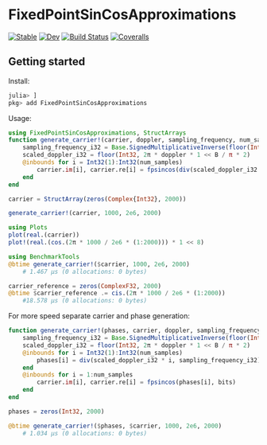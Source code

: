 # FixedPointSinCosApproximations

[![Stable](https://img.shields.io/badge/docs-stable-blue.svg)](https://juliagnss.github.io/FixedPointSinCosApproximations.jl/stable)
[![Dev](https://img.shields.io/badge/docs-dev-blue.svg)](https://juliagnss.github.io/FixedPointSinCosApproximations.jl/dev)
[![Build Status](https://travis-ci.org/JuliaGNSS/FixedPointSinCosApproximations.jl.svg?branch=master)](https://travis-ci.org/JuliaGNSS/FixedPointSinCosApproximations.jl)
[![Coveralls](https://coveralls.io/repos/github/JuliaGNSS/FixedPointSinCosApproximations.jl/badge.svg?branch=master)](https://coveralls.io/github/JuliaGNSS/FixedPointSinCosApproximations.jl?branch=master)

## Getting started

Install:
```julia
julia> ]
pkg> add FixedPointSinCosApproximations
```

Usage:
```julia
using FixedPointSinCosApproximations, StructArrays
function generate_carrier!(carrier, doppler, sampling_frequency, num_samples, bits::Val{B} = Val(8)) where B
    sampling_frequency_i32 = Base.SignedMultiplicativeInverse(floor(Int32, sampling_frequency))
    scaled_doppler_i32 = floor(Int32, 2π * doppler * 1 << B / π * 2)
    @inbounds for i = Int32(1):Int32(num_samples)
        carrier.im[i], carrier.re[i] = fpsincos(div(scaled_doppler_i32 * i, sampling_frequency_i32), bits)
    end
end

carrier = StructArray(zeros(Complex{Int32}, 2000))

generate_carrier!(carrier, 1000, 2e6, 2000)

using Plots
plot(real.(carrier))
plot!(real.(cos.(2π * 1000 / 2e6 * (1:2000))) * 1 << 8)

using BenchmarkTools
@btime generate_carrier!($carrier, 1000, 2e6, 2000)
    # 1.467 μs (0 allocations: 0 bytes)

carrier_reference = zeros(ComplexF32, 2000)
@btime $carrier_reference .= cis.(2π * 1000 / 2e6 * (1:2000))
    #18.578 μs (0 allocations: 0 bytes)
```

For more speed separate carrier and phase generation:

```julia
function generate_carrier!(phases, carrier, doppler, sampling_frequency, num_samples, bits::Val{B} = Val(8)) where B
    sampling_frequency_i32 = Base.SignedMultiplicativeInverse(floor(Int32, sampling_frequency))
    scaled_doppler_i32 = floor(Int32, 2π * doppler * 1 << B / π * 2)
    @inbounds for i = Int32(1):Int32(num_samples)
        phases[i] = div(scaled_doppler_i32 * i, sampling_frequency_i32)
    end
    @inbounds for i = 1:num_samples
        carrier.im[i], carrier.re[i] = fpsincos(phases[i], bits)
    end
end

phases = zeros(Int32, 2000)

@btime generate_carrier!($phases, $carrier, 1000, 2e6, 2000)
    # 1.034 μs (0 allocations: 0 bytes)
```